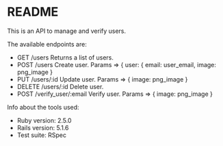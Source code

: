 # README

This is an API to manage and verify users.

The available endpoints are:

* GET    /users                  Returns a list of users.
* POST   /users                  Create user. Params => { user: { email: user_email, image: png_image }
* PUT    /users/:id              Update user. Params => { image: png_image }
* DELETE /users/:id              Delete user.
* POST   /verify_user/:email     Verify user. Params => { image: png_image }

Info about the tools used:
* Ruby version: 2.5.0
* Rails version: 5.1.6
* Test suite: RSpec
